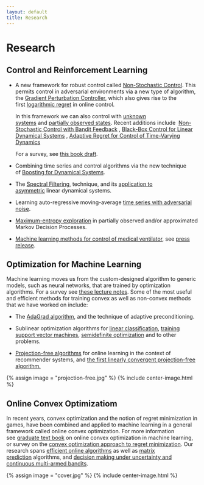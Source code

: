 ```yaml
---
layout: default
title: Research
---
```


# Research

## Control and Reinforcement Learning

- A new framework for robust control called [Non-Stochastic Control](https://arxiv.org/abs/2211.09619). This permits control in adversarial environments via a new type of algorithm, the [Gradient Perturbation Controller](https://arxiv.org/abs/1902.08721), which also gives rise to the first [logarithmic regret](https://arxiv.org/abs/1909.05062) in online control.

  In this framework we can also control with [unknown systems](https://arxiv.org/abs/1911.12178) and [partially observed states](https://arxiv.org/abs/2001.09254).
  Recent additions include  [Non-Stochastic Control with Bandit Feedback](https://arxiv.org/pdf/2008.05523) , [Black-Box Control for Linear Dynamical Systems](https://arxiv.org/pdf/2007.06650) , [Adaptive Regret for Control of Time-Varying Dynamics](https://arxiv.org/pdf/2007.04393)

  For a survey, see [this book draft](https://arxiv.org/abs/2211.09619).

- Combining time series and control algorithms via the new technique of [Boosting for Dynamical Systems](https://arxiv.org/abs/1906.08720).

- The [Spectral Filtering](https://arxiv.org/abs/1711.00946), technique, and its [application to asymmetric](https://arxiv.org/abs/1802.03981) linear dynamical systems.

- Learning auto-regressive moving-average [time series with adversarial noise](http://proceedings.mlr.press/v30/Anava13.pdf).

- [Maximum-entropy exploration](https://arxiv.org/abs/1812.02690) in partially observed and/or approximated Markov Decision Processes.

- [Machine learning methods for control of medical ventilator](https://arxiv.org/abs/2102.06779), see [press release](https://www.cs.princeton.edu/news/engineering-and-artificial-intelligence-combine-safeguard-patients%E2%80%99-lives).

## Optimization for Machine Learning

Machine learning moves us from the custom-designed algorithm to generic models, such as neural networks, that are trained by optimization algorithms. For a survey see [these lecture notes](https://arxiv.org/abs/1909.03550). Some of the most useful and efficient methods for training convex as well as non-convex methods that we have worked on include:

- The [AdaGrad algorithm](http://www.jmlr.org/papers/volume12/duchi11a/duchi11a.pdf), and the technique of adaptive preconditioning.

- Sublinear optimization algorithms for [linear classification](https://arxiv.org/abs/1010.4408), [training support vector machines](http://papers.nips.cc/paper/4359-beating-sgd-learning-svms-in-sublinear-time), [semidefinite optimization](http://arxiv.org/abs/1208.5211) and to other problems.

- [Projection-free algorithms](https://arxiv.org/abs/1206.4657) for online learning in the context of recommender systems, and [the first linearly convergent projection-free algorithm.](http://arxiv.org/abs/1301.4666)

{% assign image = "projection-free.jpg" %}
{% include center-image.html %}

## Online Convex Optimizatiom

In recent years, convex optimization and the notion of regret minimization in games, have been combined and applied to machine learning in a general framework called online convex optimization. For more information see [graduate text book](http://ocobook.cs.princeton.edu/) on online convex optimization in machine learning, or survey on the [convex optimization approach to regret minimization](https://pdfs.semanticscholar.org/cea0/1bd3c778418117f447417f7c457eac94f992.pdf). Our research spans [efficient online algorithms](https://dl.acm.org/citation.cfm?id=1296051) as well as [matrix prediction](https://arxiv.org/abs/1204.0136) algorithms, and [decision making under uncertainty and continuous multi-armed bandits](https://ieeexplore.ieee.org/document/6191328?arnumber=6191328).

{% assign image = "cover.jpg" %}
{% include center-image.html %}
